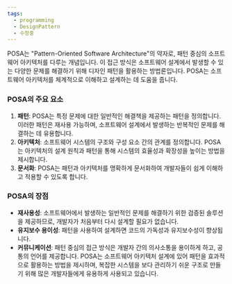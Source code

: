 ```yaml
---
tags:
  - programming
  - DesignPattern
  - 수정중
---
```

POSA는 "Pattern-Oriented Software Architecture"의 약자로, 패턴 중심의 소프트웨어 아키텍처를 다루는 개념입니다. 이 접근 방식은 소프트웨어 설계에서 발생할 수 있는 다양한 문제를 해결하기 위해 디자인 패턴을 활용하는 방법론입니다. POSA는 소프트웨어 아키텍처를 체계적으로 이해하고 설계하는 데 도움을 줍니다.
### POSA의 주요 요소
1. **패턴**: POSA는 특정 문제에 대한 일반적인 해결책을 제공하는 패턴을 정의합니다. 이러한 패턴은 재사용 가능하며, 소프트웨어 설계에서 발생하는 반복적인 문제를 해결하는 데 유용합니다.
2. **아키텍처**: 소프트웨어 시스템의 구조와 구성 요소 간의 관계를 정의합니다. POSA는 아키텍처의 설계 원칙과 패턴을 통해 시스템의 효율성과 확장성을 높이는 방법을 제시합니다.
3. **문서화**: POSA는 패턴과 아키텍처를 명확하게 문서화하여 개발자들이 쉽게 이해하고 적용할 수 있도록 합니다.
### POSA의 장점
- **재사용성**: 소프트웨어에서 발생하는 일반적인 문제를 해결하기 위한 검증된 솔루션을 제공하므로, 개발자가 처음부터 다시 설계할 필요가 없습니다.
- **유지보수 용이성**: 패턴을 사용하여 설계하면 코드의 가독성과 유지보수성이 향상됩니다.
- **커뮤니케이션**: 패턴 중심의 접근 방식은 개발자 간의 의사소통을 용이하게 하고, 공통의 언어를 제공합니다.
POSA는 소프트웨어 아키텍처 설계에 있어 패턴을 효과적으로 활용하는 방법을 제시하며, 복잡한 시스템을 보다 관리하기 쉬운 구조로 만들기 위해 많은 개발자들에게 유용하게 사용되고 있습니다.